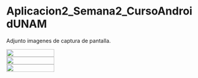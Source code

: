 # Aplicacion2_Semana2_CursoAndroidUNAM
Adjunto imagenes de captura de pantalla.
<div style="display:flex; flex-direction:column; postion:relative">
<img height="50%" width="50%" src="https://www.mwebdevelopers.com/CURSO/camilo1.jpg">
<img height="50%" width="50%" src="https://www.mwebdevelopers.com/CURSO/camilo2.jpg">
<img height="50%" width="50%" src="https://www.mwebdevelopers.com/CURSO/camilo3.jpg">

</div>
